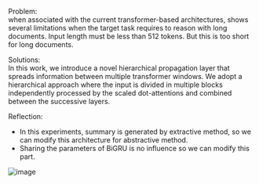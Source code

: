 Problem:\
when associated with the current transformer-based architectures, shows several limitations when the target task requires to reason with long documents. 
Input length must be less than 512 tokens. But this is too short for long documents.

Solutions:\
 In this work, we introduce a novel hierarchical propagation layer that spreads information between multiple transformer windows. We adopt a hierarchical approach where the input is divided in multiple blocks independently processed by the scaled dot-attentions and combined between the successive layers. 
 
Reflection:
- In this experiments, summary is generated by extractive method, so we can modify this architecture for abstractive method.
- Sharing the parameters of BiGRU is no influence so we can modify this part.

![image](https://user-images.githubusercontent.com/50447179/156497800-9943c93a-7a95-4014-924a-4d5d962b786f.png)

